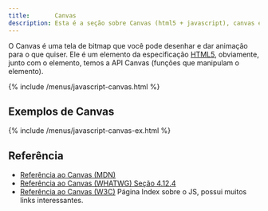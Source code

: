 ```yaml
---
title:       Canvas
description: Esta é a seção sobre Canvas (html5 + javascript), canvas é uma tela de bitmap que você pode desenhar e dar animação para o que quiser.
---
```


O Canvas é uma tela de bitmap que você pode desenhar e dar animação para o que quiser. Ele é um elemento da especificação 
[HTML5](http://www.w3.org/TR/html5/ "link-externo"), obviamente, junto com o elemento, temos a API Canvas (funções que 
manipulam o elemento).

{% include  /menus/javascript-canvas.html %}



Exemplos de Canvas
---

{% include  /menus/javascript-canvas-ex.html %}



Referência
---

- [Referência ao Canvas (MDN)](https://developer.mozilla.org/pt-BR/docs/HTML/Canvas "link-externo")
- [Referência ao Canvas (WHATWG) Seção 4.12.4](http://www.whatwg.org/specs/web-apps/current-work/multipage/the-canvas-element.html#the-canvas-element "link-externo")
- [Referência ao Canvas (W3C)](http://www.w3.org/TR/html5/scripting-1.html#the-canvas-element "link-externo") Página Index sobre o JS, possui muitos links interessantes.